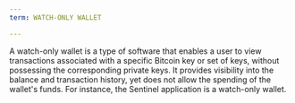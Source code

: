```yaml
---
term: WATCH-ONLY WALLET

---
```

A watch-only wallet is a type of software that enables a user to view transactions associated with a specific Bitcoin key or set of keys, without possessing the corresponding private keys. It provides visibility into the balance and transaction history, yet does not allow the spending of the wallet's funds. For instance, the Sentinel application is a watch-only wallet.